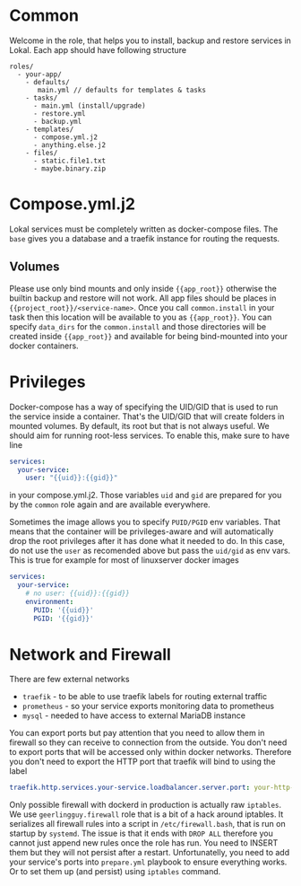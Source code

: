 # Common

Welcome in the role, that helps you to install, backup and restore services
in Lokal. Each app should have following structure
```
roles/
  - your-app/
    - defaults/
       main.yml // defaults for templates & tasks
    - tasks/
      - main.yml (install/upgrade)
      - restore.yml
      - backup.yml
    - templates/
      - compose.yml.j2
      - anything.else.j2
    - files/
      - static.file1.txt
      - maybe.binary.zip
```

# Compose.yml.j2

Lokal services must be completely written as docker-compose files. The `base` gives you a database
and a traefik instance for routing the requests.

## Volumes

Please use only bind mounts and only inside `{{app_root}}` otherwise the builtin
backup and restore will not work. All app files should be places in `{{project_root}}/<service-name>`. 
Once you call `common.install` in your task then this location will be available to you as `{{app_root}}`.
You can specify `data_dirs` for the `common.install` and those directories will be created inside `{{app_root}}`
and available for being bind-mounted into your docker containers.

# Privileges

Docker-compose has a way of specifying the UID/GID that is used to run the
service inside a container. That's the UID/GID that will create folders in
mounted volumes. By default, its root but that is not always useful. We should
aim for running root-less services. To enable this, make sure to have line
```yaml
services:
  your-service:
    user: "{{uid}}:{{gid}}"
```
in your compose.yml.j2. Those variables `uid` and `gid` are prepared for
you by the `common` role again and are available everywhere.

Sometimes the image allows you to specify `PUID/PGID` env variables. That
means that the container will be privileges-aware and will automatically
drop the root privileges after it has done what it needed to do. In this
case, do not use the `user` as recomended above but pass the `uid/gid` as
env vars. This is true for example for most of linuxserver docker images
```yaml
services:
  your-service:
    # no user: {{uid}}:{{gid}}
    environment:
      PUID: '{{uid}}'
      PGID: '{{gid}}'
```

# Network and Firewall
There are few external networks
- `traefik` - to be able to use traefik labels for routing external traffic
- `prometheus` - so your service exports monitoring data to prometheus
- `mysql` - needed to have access to external MariaDB instance

You can export ports but pay attention that you need to allow them in firewall
so they can receive to connection from the outside. You don't need to export
ports that will be accessed only within docker networks. Therefore you don't 
need to export the HTTP port that traefik will bind to using the label
```yaml
traefik.http.services.your-service.loadbalancer.server.port: your-http-port
```

Only possible firewall with dockerd in production is actually raw `iptables`.
We use `geerlingguy.firewall` role that is a bit of a hack around iptables.
It serializes all firewall rules into a script in `/etc/firewall.bash`, that 
is run on startup by `systemd`. The issue is that it ends with `DROP ALL` 
therefore you cannot just append new rules once the role has run. You need 
to INSERT them but they will not persist after a restart. Unfortunatelly, 
you need to add your service's ports into `prepare.yml` playbook to ensure 
everything works. Or to set them up (and persist) using `iptables` command.

